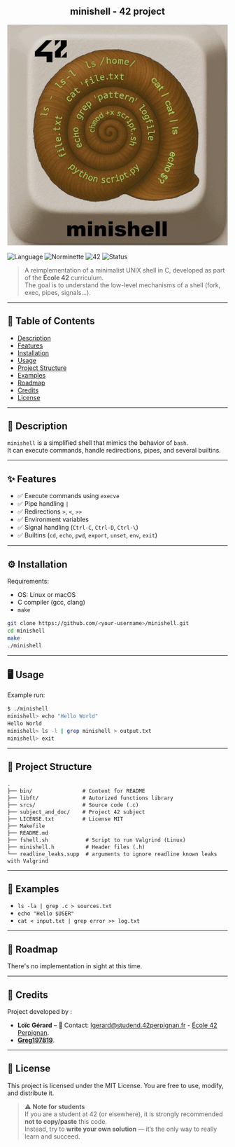 <div align="center">
  <h2>minishell - 42 project</h2>
  <img src="./bin/minishell.png"  />
  <br>
</div>

![Language](https://img.shields.io/badge/language-C-blue)
![Norminette](https://img.shields.io/badge/norminette-passed-brightgreen)
![42](https://img.shields.io/badge/school-42-black)
![Status](https://img.shields.io/badge/status-completed-brightgreen)

> A reimplementation of a minimalist UNIX shell in C, developed as part of the **École 42** curriculum.  
> The goal is to understand the low-level mechanisms of a shell (fork, exec, pipes, signals...).

---

## 📖 Table of Contents
- [Description](#-description)
- [Features](#-features)
- [Installation](#%EF%B8%8F-installation)
- [Usage](#-usage)
- [Project Structure](#-project-structure)
- [Examples](#-examples)
- [Roadmap](#-roadmap)
- [Credits](#-credits)
- [License](#-license)

---

## 📝 Description
`minishell` is a simplified shell that mimics the behavior of `bash`.  
It can execute commands, handle redirections, pipes, and several builtins.

---

## ✨ Features
- ✅ Execute commands using `execve`
- ✅ Pipe handling `|`
- ✅ Redirections `>`, `<`, `>>`
- ✅ Environment variables
- ✅ Signal handling (`Ctrl-C`, `Ctrl-D`, `Ctrl-\`)
- ✅ Builtins (`cd`, `echo`, `pwd`, `export`, `unset`, `env`, `exit`)
<!-- - 🚧 Advanced expansions (in progress) --> 

---

## ⚙️ Installation
Requirements:  
- OS: Linux or macOS  
- C compiler (gcc, clang)  
- `make`

```bash
git clone https://github.com/<your-username>/minishell.git
cd minishell
make
./minishell
```

---

## 🖥 Usage
Example run:

```bash
$ ./minishell
minishell> echo "Hello World"
Hello World
minishell> ls -l | grep minishell > output.txt
minishell> exit
```

---

## 📂 Project Structure

```
.
├── bin/                # Content for README
├── libft/              # Autorized functions library
├── srcs/               # Source code (.c)
├── subject_and_doc/    # Project 42 subject
├── LICENSE.txt		    # License MIT
├── Makefile
├── README.md
├── fshell.sh            # Script to run Valgrind (Linux)
├── minishell.h          # Header files (.h)
└── readline_leaks.supp  # arguments to ignore readline known leaks with Valgrind
```

---

## 🔎 Examples
- `ls -la | grep .c > sources.txt`
- `echo "Hello $USER"`
- `cat < input.txt | grep error >> log.txt`

---

## 🚀 Roadmap
<!-- - [ ] Add logical operators `&&` and `||`
- [ ] Add command history
- [ ] Implement auto-completion -->

There's no implementation in sight at this time.

---

## 👤 Credits
Project developed by :
- **Loïc Gérard** – 📧 Contact: lgerard@studend.42perpignan.fr - [École 42 Perpignan](https://42perpignan.fr).
- [**Greg197819**](https://github.com/Greg197819).

---

## 📜 License
This project is licensed under the MIT License. You are free to use, modify, and distribute it.

> ⚠️ **Note for students**  
> If you are a student at 42 (or elsewhere), it is strongly recommended **not to copy/paste** this code.  
> Instead, try to **write your own solution** — it’s the only way to really learn and succeed.
